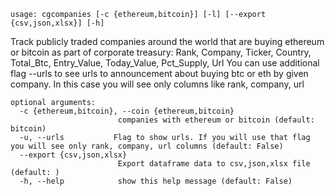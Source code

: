 ```
usage: cgcompanies [-c {ethereum,bitcoin}] [-l] [--export {csv,json,xlsx}] [-h]
```

Track publicly traded companies around the world that are buying ethereum or bitcoin as part of corporate treasury: Rank, Company, Ticker, Country,
Total_Btc, Entry_Value, Today_Value, Pct_Supply, Url You can use additional flag --urls to see urls to announcement about buying btc or eth by given
company. In this case you will see only columns like rank, company, url

```
optional arguments:
  -c {ethereum,bitcoin}, --coin {ethereum,bitcoin}
                        companies with ethereum or bitcoin (default: bitcoin)
  -u, --urls           Flag to show urls. If you will use that flag you will see only rank, company, url columns (default: False)
  --export {csv,json,xlsx}
                        Export dataframe data to csv,json,xlsx file (default: )
  -h, --help            show this help message (default: False)
```
